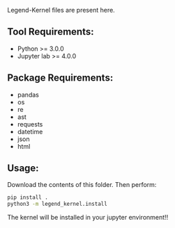 Legend-Kernel files are present here.

## Tool Requirements:
- Python >= 3.0.0
- Jupyter lab >= 4.0.0

## Package Requirements:
- pandas
- os
- re
- ast
- requests
- datetime
- json
- html


## Usage:
Download the contents of this folder.
Then perform:

```bash
pip install .
python3 -m legend_kernel.install
```
The kernel will be installed in your jupyter environment!!
